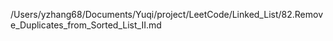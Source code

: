 /Users/yzhang68/Documents/Yuqi/project/LeetCode/Linked_List/82.Remove_Duplicates_from_Sorted_List_II.md